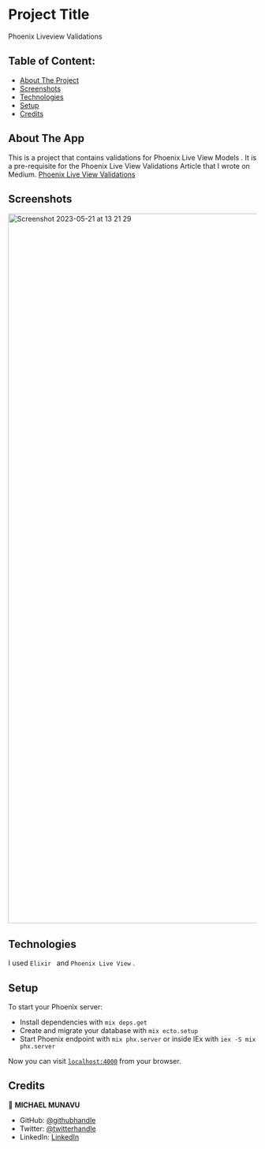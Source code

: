 
# Project Title
Phoenix Liveview Validations



## Table of Content:

- [About The Project](#about-the-app)
- [Screenshots](#screenshots)
- [Technologies](#technologies)
- [Setup](#setup)
- [Credits](#credits)


## About The App
 This is a project that contains validations for  Phoenix Live View Models .
 It is a pre-requisite for the Phoenix Live View Validations Article that I wrote on Medium.
 [Phoenix Live View Validations](https://michaelmunavu83.medium.com/phoenix-live-view-validations-1e3b0b0b0b1a)

## Screenshots

<img width="1440" alt="Screenshot 2023-05-21 at 13 21 29" src="https://github.com/MICHAELMUNAVU83/phoenix_liveview_validations/assets/86654131/8cb5cedb-0415-465c-83c7-3c6b8c1c509c">







## Technologies
I used `Elixir ` and `Phoenix Live View` .

## Setup
To start your Phoenix server:

  * Install dependencies with `mix deps.get`
  * Create and migrate your database with `mix ecto.setup`
  * Start Phoenix endpoint with `mix phx.server` or inside IEx with `iex -S mix phx.server`

Now you can visit [`localhost:4000`](http://localhost:4000) from your browser.




## Credits
👤 **MICHAEL MUNAVU**

- GitHub: [@githubhandle](https://github.com/MICHAELMUNAVU83)
- Twitter: [@twitterhandle](https://twitter.com/MichaelTrance1)
- LinkedIn: [LinkedIn](https://www.linkedin.com/in/michael-munavu-78703a218/)


